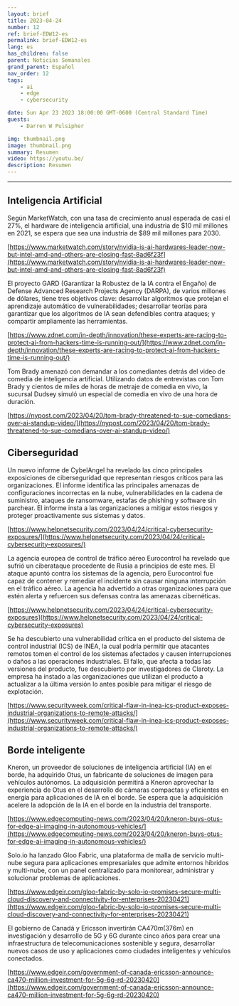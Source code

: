 ```yaml
---
layout: brief
title: 2023-04-24
number: 12
ref: brief-EDW12-es
permalink: brief-EDW12-es
lang: es
has_children: false
parent: Noticias Semanales
grand_parent: Español
nav_order: 12
tags:
    - ai
    - edge
    - cybersecurity

date: Sun Apr 23 2023 18:00:00 GMT-0600 (Central Standard Time)
guests:
    - Darren W Pulsipher

img: thumbnail.png
image: thumbnail.png
summary: Resumen
video: https://youtu.be/
description: Resumen
---
```






---

## Inteligencia Artificial

Según MarketWatch, con una tasa de crecimiento anual esperada de casi el 27%, el hardware de inteligencia artificial, una industria de $10 mil millones en 2021, se espera que sea una industria de $89 mil millones para 2030.

[https://www.marketwatch.com/story/nvidia-is-ai-hardwares-leader-now-but-intel-amd-and-others-are-closing-fast-8ad6f23f](https://www.marketwatch.com/story/nvidia-is-ai-hardwares-leader-now-but-intel-amd-and-others-are-closing-fast-8ad6f23f)

El proyecto GARD (Garantizar la Robustez de la IA contra el Engaño) de Defense Advanced Research Projects Agency (DARPA), de varios millones de dólares, tiene tres objetivos clave: desarrollar algoritmos que protejan el aprendizaje automático de vulnerabilidades; desarrollar teorías para garantizar que los algoritmos de IA sean defendibles contra ataques; y compartir ampliamente las herramientas.

[https://www.zdnet.com/in-depth/innovation/these-experts-are-racing-to-protect-ai-from-hackers-time-is-running-out/](https://www.zdnet.com/in-depth/innovation/these-experts-are-racing-to-protect-ai-from-hackers-time-is-running-out/)

Tom Brady amenazó con demandar a los comediantes detrás del video de comedia de inteligencia artificial. Utilizando datos de entrevistas con Tom Brady y cientos de miles de horas de metraje de comedia en vivo, la sucursal Dudsey simuló un especial de comedia en vivo de una hora de duración.

[https://nypost.com/2023/04/20/tom-brady-threatened-to-sue-comedians-over-ai-standup-video/](https://nypost.com/2023/04/20/tom-brady-threatened-to-sue-comedians-over-ai-standup-video/)

## Ciberseguridad

Un nuevo informe de CybelAngel ha revelado las cinco principales exposiciones de ciberseguridad que representan riesgos críticos para las organizaciones. El informe identifica las principales amenazas de configuraciones incorrectas en la nube, vulnerabilidades en la cadena de suministro, ataques de ransomware, estafas de phishing y software sin parchear. El informe insta a las organizaciones a mitigar estos riesgos y proteger proactivamente sus sistemas y datos.

[https://www.helpnetsecurity.com/2023/04/24/critical-cybersecurity-exposures/](https://www.helpnetsecurity.com/2023/04/24/critical-cybersecurity-exposures/)

La agencia europea de control de tráfico aéreo Eurocontrol ha revelado que sufrió un ciberataque procedente de Rusia a principios de este mes. El ataque apuntó contra los sistemas de la agencia, pero Eurocontrol fue capaz de contener y remediar el incidente sin causar ninguna interrupción en el tráfico aéreo. La agencia ha advertido a otras organizaciones para que estén alerta y refuercen sus defensas contra las amenazas cibernéticas.

[https://www.helpnetsecurity.com/2023/04/24/critical-cybersecurity-exposures](https://www.helpnetsecurity.com/2023/04/24/critical-cybersecurity-exposures)

Se ha descubierto una vulnerabilidad crítica en el producto del sistema de control industrial (ICS) de INEA, la cual podría permitir que atacantes remotos tomen el control de los sistemas afectados y causen interrupciones o daños a las operaciones industriales. El fallo, que afecta a todas las versiones del producto, fue descubierto por investigadores de Claroty. La empresa ha instado a las organizaciones que utilizan el producto a actualizar a la última versión lo antes posible para mitigar el riesgo de explotación.

[https://www.securityweek.com/critical-flaw-in-inea-ics-product-exposes-industrial-organizations-to-remote-attacks/](https://www.securityweek.com/critical-flaw-in-inea-ics-product-exposes-industrial-organizations-to-remote-attacks/)

## Borde inteligente

Kneron, un proveedor de soluciones de inteligencia artificial (IA) en el borde, ha adquirido Otus, un fabricante de soluciones de imagen para vehículos autónomos. La adquisición permitirá a Kneron aprovechar la experiencia de Otus en el desarrollo de cámaras compactas y eficientes en energía para aplicaciones de IA en el borde. Se espera que la adquisición acelere la adopción de la IA en el borde en la industria del transporte.

[https://www.edgecomputing-news.com/2023/04/20/kneron-buys-otus-for-edge-ai-imaging-in-autonomous-vehicles/](https://www.edgecomputing-news.com/2023/04/20/kneron-buys-otus-for-edge-ai-imaging-in-autonomous-vehicles/)

Solo.io ha lanzado Gloo Fabric, una plataforma de malla de servicio multi-nube segura para aplicaciones empresariales que admite entornos híbridos y multi-nube, con un panel centralizado para monitorear, administrar y solucionar problemas de aplicaciones.

[https://www.edgeir.com/gloo-fabric-by-solo-io-promises-secure-multi-cloud-discovery-and-connectivity-for-enterprises-20230421](https://www.edgeir.com/gloo-fabric-by-solo-io-promises-secure-multi-cloud-discovery-and-connectivity-for-enterprises-20230421)

El gobierno de Canadá y Ericsson invertirán CA$470m ($376m) en investigación y desarrollo de 5G y 6G durante cinco años para crear una infraestructura de telecomunicaciones sostenible y segura, desarrollar nuevos casos de uso y aplicaciones como ciudades inteligentes y vehículos conectados.

[https://www.edgeir.com/government-of-canada-ericsson-announce-ca470-million-investment-for-5g-6g-rd-20230420](https://www.edgeir.com/government-of-canada-ericsson-announce-ca470-million-investment-for-5g-6g-rd-20230420)


